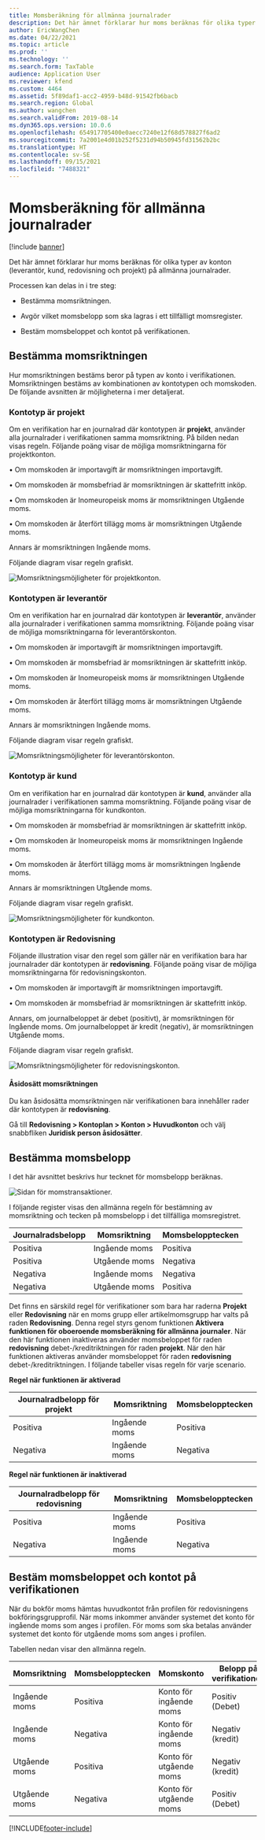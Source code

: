 ```yaml
---
title: Momsberäkning för allmänna journalrader
description: Det här ämnet förklarar hur moms beräknas för olika typer av konton (leverantör, kund, redovisning och projekt) på allmänna journalrader.
author: EricWangChen
ms.date: 04/22/2021
ms.topic: article
ms.prod: ''
ms.technology: ''
ms.search.form: TaxTable
audience: Application User
ms.reviewer: kfend
ms.custom: 4464
ms.assetid: 5f89daf1-acc2-4959-b48d-91542fb6bacb
ms.search.region: Global
ms.author: wangchen
ms.search.validFrom: 2019-08-14
ms.dyn365.ops.version: 10.0.6
ms.openlocfilehash: 654917705400e0aecc7240e12f68d578827f6ad2
ms.sourcegitcommit: 7a2001e4d01b252f5231d94b50945fd31562b2bc
ms.translationtype: HT
ms.contentlocale: sv-SE
ms.lasthandoff: 09/15/2021
ms.locfileid: "7488321"
---
```

# <a name="sales-tax-calculation-on-general-journal-lines"></a>Momsberäkning för allmänna journalrader
[!include [banner](../includes/banner.md)]

Det här ämnet förklarar hur moms beräknas för olika typer av konton (leverantör, kund, redovisning och projekt) på allmänna journalrader.

Processen kan delas in i tre steg:

- Bestämma momsriktningen.

- Avgör vilket momsbelopp som ska lagras i ett tillfälligt momsregister.

- Bestäm momsbeloppet och kontot på verifikationen.

## <a name="determine-the-sales-tax-direction"></a>Bestämma momsriktningen

Hur momsriktningen bestäms beror på typen av konto i verifikationen. Momsriktningen bestäms av kombinationen av kontotypen och momskoden. De följande avsnitten är möjligheterna i mer detaljerat. 

### <a name="account-type-is-project"></a>Kontotyp är projekt

Om en verifikation har en journalrad där kontotypen är **projekt**, använder alla journalrader i verifikationen samma momsriktning. På bilden nedan visas regeln. Följande poäng visar de möjliga momsriktningarna för projektkonton.

•   Om momskoden är importavgift är momsriktningen importavgift.

•   Om momskoden är momsbefriad är momsriktningen är skattefritt inköp.

•   Om momskoden är Inomeuropeisk moms är momsriktningen Utgående moms.

•   Om momskoden är återfört tillägg moms är momsriktningen Utgående moms.

Annars är momsriktningen Ingående moms.

Följande diagram visar regeln grafiskt.

![Momsriktningsmöjligheter för projektkonton.](media/Sales-Tax-Direction-Vendor.jpg)

### <a name="account-type-is-vendor"></a>Kontotypen är leverantör

Om en verifikation har en journalrad där kontotypen är **leverantör**, använder alla journalrader i verifikationen samma momsriktning. Följande poäng visar de möjliga momsriktningarna för leverantörskonton. 

•   Om momskoden är importavgift är momsriktningen importavgift.

•   Om momskoden är momsbefriad är momsriktningen är skattefritt inköp.

•   Om momskoden är Inomeuropeisk moms är momsriktningen Utgående moms.

•   Om momskoden är återfört tillägg moms är momsriktningen Utgående moms.

Annars är momsriktningen Ingående moms.

Följande diagram visar regeln grafiskt.

![Momsriktningsmöjligheter för leverantörskonton.](media/Sales-Tax-Direction-Vendor.jpg)

### <a name="account-type-is-customer"></a>Kontotyp är kund

Om en verifikation har en journalrad där kontotypen är **kund**, använder alla journalrader i verifikationen samma momsriktning. Följande poäng visar de möjliga momsriktningarna för kundkonton.

•   Om momskoden är momsbefriad är momsriktningen är skattefritt inköp.

•   Om momskoden är Inomeuropeisk moms är momsriktningen Ingående moms.

•   Om momskoden är återfört tillägg moms är momsriktningen Ingående moms.

Annars är momsriktningen Utgående moms.

Följande diagram visar regeln grafiskt.

![Momsriktningsmöjligheter för kundkonton.](media/Sales-Tax-Direction-Customer.jpg)

### <a name="account-type-is-ledger"></a>Kontotypen är Redovisning

Följande illustration visar den regel som gäller när en verifikation bara har journalrader där kontotypen är **redovisning**. Följande poäng visar de möjliga momsriktningarna för redovisningskonton.

•   Om momskoden är importavgift är momsriktningen importavgift.

•   Om momskoden är momsbefriad är momsriktningen är skattefritt inköp.

Annars, om journalbeloppet är debet (positivt), är momsriktningen för Ingående moms. Om journalbeloppet är kredit (negativ), är momsriktningen Utgående moms.

Följande diagram visar regeln grafiskt.

![Momsriktningsmöjligheter för redovisningskonton.](media/Sales-Tax-Direction-Ledger.jpg)

#### <a name="override-the-sales-tax-direction"></a>Åsidosätt momsriktningen

Du kan åsidosätta momsriktningen när verifikationen bara innehåller rader där kontotypen är **redovisning**.

Gå till **Redovisning \> Kontoplan \> Konton \> Huvudkonton** och välj snabbfliken **Juridisk person åsidosätter**.

## <a name="determine-the-sales-tax-amount"></a>Bestämma momsbelopp

I det här avsnittet beskrivs hur tecknet för momsbelopp beräknas.

![Sidan för momstransaktioner.](media/sales-tax-amount-sign.jpg)

I följande register visas den allmänna regeln för bestämning av momsriktning och tecken på momsbelopp i det tillfälliga momsregistret.

| Journalradsbelopp | Momsriktning  | Momsbelopptecken |
|---------------------|----------------------|-----------------------|
| Positiva            | Ingående moms | Positiva              |
| Positiva            | Utgående moms    | Negativa              |
| Negativa            | Ingående moms | Negativa              |
| Negativa            | Utgående moms    | Positiva              |

Det finns en särskild regel för verifikationer som bara har raderna **Projekt** eller **Redovisning** när en moms grupp eller artikelmomsgrupp har valts på raden **Redovisning**. Denna regel styrs genom funktionen **Aktivera funktionen för oboeroende momsberäkning för allmänna journaler**. När den här funktionen inaktiveras använder momsbeloppet för raden **redovisning** debet-/kreditriktningen för raden **projekt**. När den här funktionen aktiveras använder momsbeloppet för raden **redovisning** debet-/kreditriktningen. I följande tabeller visas regeln för varje scenario. 

**Regel när funktionen är aktiverad**

| Journalradbelopp för projekt | Momsriktning  | Momsbelopptecken |
|--------------------------------|----------------------|-----------------------|
| Positiva                       | Ingående moms | Positiva              |
| Negativa                       | Ingående moms | Negativa              |

**Regel när funktionen är inaktiverad**

| Journalradbelopp för redovisning  | Momsriktning  | Momsbelopptecken |
|--------------------------------|----------------------|-----------------------|
| Positiva                       | Ingående moms | Positiva              |
| Negativa                       | Ingående moms | Negativa              |

## <a name="determine-the-sales-tax-amount-and-account-on-the-voucher"></a>Bestäm momsbeloppet och kontot på verifikationen

När du bokför moms hämtas huvudkontot från profilen för redovisningens bokföringsgrupprofil. När moms inkommer använder systemet det konto för ingående moms som anges i profilen. För moms som ska betalas använder systemet det konto för utgående moms som anges i profilen.

Tabellen nedan visar den allmänna regeln.

| Momsriktning  | Momsbelopptecken | Momskonto      | Belopp på verifikationen |
|----------------------|-----------------------|------------------------|-------------------|
| Ingående moms | Positiva              | Konto för ingående moms | Positiv (Debet)  |
| Ingående moms | Negativa              | Konto för ingående moms | Negativ (kredit)  |
| Utgående moms    | Positiva              | Konto för utgående moms    | Negativ (kredit)  |
| Utgående moms    | Negativa              | Konto för utgående moms    | Positiv (Debet)  |


[!INCLUDE[footer-include](../../includes/footer-banner.md)]
